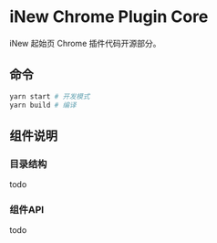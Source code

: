 # iNew Chrome Plugin Core

iNew 起始页 Chrome 插件代码开源部分。

## 命令

```bash
yarn start # 开发模式
yarn build # 编译
```

## 组件说明

### 目录结构

todo

### 组件API

todo
